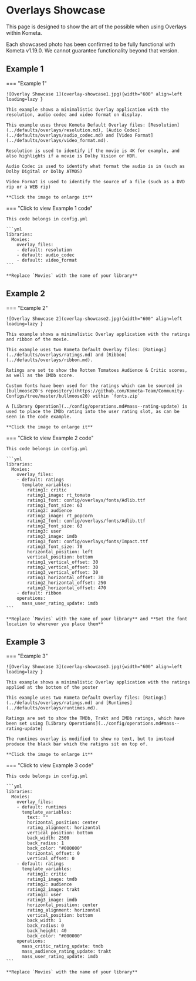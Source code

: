 # Overlays Showcase

This page is designed to show the art of the possible when using Overlays within Kometa.

Each showcased photo has been confirmed to be fully functional with Kometa v1.19.0. We cannot guarantee functionality beyond that version.

## Example 1

=== "Example 1"

    ![Overlay Showcase 1](overlay-showcase1.jpg){width="600" align=left loading=lazy }
    
    This example shows a minimalistic Overlay application with the resolution, audio codec and video format on display.

    This example uses three Kometa Default Overlay files: [Resolution](../defaults/overlays/resolution.md), [Audio Codec](../defaults/overlays/audio_codec.md) and [Video Format](../defaults/overlays/video_format.md).

    Resolution is used to identify if the movie is 4K for example, and also highlights if a movie is Dolby Vision or HDR.

    Audio Codec is used to identify what format the audio is in (such as Dolby Digital or Dolby ATMOS)

    Video Format is used to identify the source of a file (such as a DVD rip or a WEB rip)

    **Click the image to enlarge it**

=== "Click to view Example 1 code"

    This code belongs in config.yml

    ```yml
    libraries:
      Movies:
        overlay_files:
        - default: resolution
        - default: audio_codec
        - default: video_format
    ```

    **Replace `Movies` with the name of your library**

## Example 2

=== "Example 2"

    ![Overlay Showcase 2](overlay-showcase2.jpg){width="600" align=left loading=lazy }
    
    This example shows a minimalistic Overlay application with the ratings and ribbon of the movie.

    This example uses two Kometa Default Overlay files: [Ratings](../defaults/overlays/ratings.md) and [Ribbon](../defaults/overlays/ribbon.md).

    Ratings are set to show the Rotten Tomatoes Audience & Critic scores, as well as the IMDb score.

    Custom fonts have been used for the ratings which can be sourced in [bullmoose20's repository](https://github.com/Kometa-Team/Community-Configs/tree/master/bullmoose20) within `fonts.zip`

    A [Library Operation](../config/operations.md#mass--rating-update) is used to place the IMDb rating into the user rating slot, as can be seen in the code example.

    **Click the image to enlarge it**

=== "Click to view Example 2 code"

    This code belongs in config.yml

    ```yml
    libraries:
      Movies:
        overlay_files:
        - default: ratings
          template_variables:
            rating1: critic
            rating1_image: rt_tomato
            rating1_font: config/overlays/fonts/Adlib.ttf
            rating1_font_size: 63
            rating2: audience
            rating2_image: rt_popcorn
            rating2_font: config/overlays/fonts/Adlib.ttf
            rating2_font_size: 63
            rating3: user
            rating3_image: imdb
            rating3_font: config/overlays/fonts/Impact.ttf
            rating3_font_size: 70
            horizontal_position: left
            vertical_position: bottom
            rating1_vertical_offset: 30
            rating2_vertical_offset: 30
            rating3_vertical_offset: 30
            rating1_horizontal_offset: 30
            rating2_horizontal_offset: 250
            rating3_horizontal_offset: 470
        - default: ribbon
        operations:
          mass_user_rating_update: imdb
    ```

    **Replace `Movies` with the name of your library** and **Set the font location to wherever you place them**


## Example 3

=== "Example 3"

    ![Overlay Showcase 3](overlay-showcase3.jpg){width="600" align=left loading=lazy }
    
    This example shows a minimalistic Overlay application with the ratings applied at the bottom of the poster

    This example uses two Kometa Default Overlay files: [Ratings](../defaults/overlays/ratings.md) and [Runtimes](../defaults/overlays/runtimes.md).

    Ratings are set to show the TMDb, Trakt and IMDb ratings, which have been set using [Library Operations](../config/operations.md#mass--rating-update)

    The runtimes overlay is modified to show no text, but to instead produce the black bar which the ratigns sit on top of.

    **Click the image to enlarge it**

=== "Click to view Example 3 code"

    This code belongs in config.yml

    ```yml
    libraries:
      Movies:
        overlay_files:
        - default: runtimes
          template_variables:
            text: ""
            horizontal_position: center
            rating_alignment: horizontal
            vertical_position: bottom
            back_width: 2500
            back_radius: 1
            back_color: "#000000"
            horizontal_offset: 0
            vertical_offset: 0
        - default: ratings
          template_variables:
            rating1: critic
            rating1_image: tmdb
            rating2: audience
            rating2_image: trakt
            rating3: user
            rating3_image: imdb
            horizontal_position: center
            rating_alignment: horizontal
            vertical_position: bottom
            back_width: 1
            back_radius: 0
            back_height: 40
            back_color: "#000000"
        operations:
          mass_critic_rating_update: tmdb
          mass_audience_rating_update: trakt
          mass_user_rating_update: imdb
    ```

    **Replace `Movies` with the name of your library**
